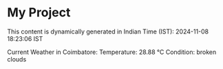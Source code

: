 # My Project

This content is dynamically generated in Indian Time (IST): 2024-11-08 18:23:06 IST


Current Weather in Coimbatore:
Temperature: 28.88 °C
Condition: broken clouds

